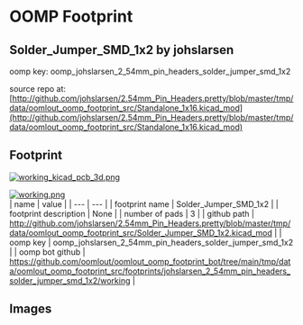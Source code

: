 # OOMP Footprint  
## Solder_Jumper_SMD_1x2  by johslarsen  
  
oomp key: oomp_johslarsen_2_54mm_pin_headers_solder_jumper_smd_1x2  
  
source repo at: [http://github.com/johslarsen/2.54mm_Pin_Headers.pretty/blob/master/tmp/data/oomlout_oomp_footprint_src/Standalone_1x16.kicad_mod](http://github.com/johslarsen/2.54mm_Pin_Headers.pretty/blob/master/tmp/data/oomlout_oomp_footprint_src/Standalone_1x16.kicad_mod)  
## Footprint  
  
[![working_kicad_pcb_3d.png](working_kicad_pcb_3d_600.png)](working_kicad_pcb_3d.png)  
  
[![working.png](working_600.png)](working.png)  
| name | value | 
| --- | --- | 
| footprint name | Solder_Jumper_SMD_1x2 | 
| footprint description | None | 
| number of pads | 3 | 
| github path | http://github.com/johslarsen/2.54mm_Pin_Headers.pretty/blob/master/tmp/data/oomlout_oomp_footprint_src/Solder_Jumper_SMD_1x2.kicad_mod | 
| oomp key | oomp_johslarsen_2_54mm_pin_headers_solder_jumper_smd_1x2 | 
| oomp bot github | https://github.com/oomlout/oomlout_oomp_footprint_bot/tree/main/tmp/data/oomlout_oomp_footprint_src/footprints/johslarsen_2_54mm_pin_headers_solder_jumper_smd_1x2/working | 
## Images  
